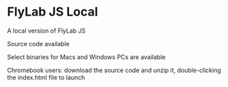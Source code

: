 # FlyLab JS Local
A local version of FlyLab JS

Source code available

Select binaries for Macs and Windows PCs are available

Chromebook users: download the source code and unzip it, double-clicking the index.html file to launch
